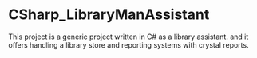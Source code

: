 # CSharp_LibraryManAssistant
This project is a generic project written in C# as a library assistant. and it offers handling a library store and reporting systems with crystal reports.
